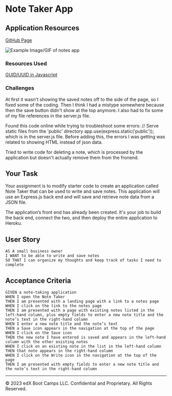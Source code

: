 # Note Taker App

## Application Resources

[GitHub Page]()

![Example Image/GIF of notes app]()

### Resources Used

[GUID/UUID in Javascript](https://www.geeksforgeeks.org/how-to-create-a-guid-uuid-in-javascript/)

### Challenges

At first it wasn't showing the saved notes off to the side of the page, so I fixed some of the coding. Then I think I had a mistype somewhere because then the save button didn't show at the top anymore. I also had to fix some of my file references in the server.js file.

Found this code online while trying to troubleshoot some errors: // Serve static files from the 'public' directory
app.use(express.static('public')); which is in the server.js file. Before adding this, the errors I was getting was related to showing HTML instead of json data.

Tried to write code for deleting a note, which is processed by the application but doesn't actually remove them from the fronend.

## Your Task

Your assignment is to modify starter code to create an application called Note Taker that can be used to write and save notes. This application will use an Express.js back end and will save and retrieve note data from a JSON file.

The application’s front end has already been created. It's your job to build the back end, connect the two, and then deploy the entire application to Heroku.

## User Story

```
AS A small business owner
I WANT to be able to write and save notes
SO THAT I can organize my thoughts and keep track of tasks I need to complete
```

## Acceptance Criteria

```
GIVEN a note-taking application
WHEN I open the Note Taker
THEN I am presented with a landing page with a link to a notes page
WHEN I click on the link to the notes page
THEN I am presented with a page with existing notes listed in the left-hand column, plus empty fields to enter a new note title and the note’s text in the right-hand column
WHEN I enter a new note title and the note’s text
THEN a Save icon appears in the navigation at the top of the page
WHEN I click on the Save icon
THEN the new note I have entered is saved and appears in the left-hand column with the other existing notes
WHEN I click on an existing note in the list in the left-hand column
THEN that note appears in the right-hand column
WHEN I click on the Write icon in the navigation at the top of the page
THEN I am presented with empty fields to enter a new note title and the note’s text in the right-hand column
```

---

© 2023 edX Boot Camps LLC. Confidential and Proprietary. All Rights Reserved.
